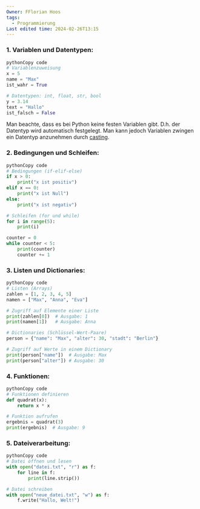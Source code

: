 ```yaml
---
Owner: FFlorian Hoos
tags:
  - Programmierung
Last edited time: 2024-02-26T13:15
---
```

### **1. Variablen und Datentypen:**

```Python
pythonCopy code
# Variablenzuweisung
x = 5
name = "Max"
ist_wahr = True

# Datentypen: int, float, str, bool
y = 3.14
text = "Hallo"
ist_falsch = False
```

Man beachte, dass es bei Python keine festen Variablen gibt. D.h. der Datentyp wird automatisch festgelegt. Man kann jedoch Variablen zwingen ein Datentyp anzunehmen durch [casting](https://www.w3schools.com/python/python_casting.asp).

### **2. Bedingungen und Schleifen:**

```Python
pythonCopy code
# Bedingungen (if-elif-else)
if x > 0:
    print("x ist positiv")
elif x == 0:
    print("x ist Null")
else:
    print("x ist negativ")

# Schleifen (for und while)
for i in range(5):
    print(i)

counter = 0
while counter < 5:
    print(counter)
    counter += 1

```

### **3. Listen und Dictionaries:**

```Python
pythonCopy code
# Listen (Arrays)
zahlen = [1, 2, 3, 4, 5]
namen = ["Max", "Anna", "Eva"]

# Zugriff auf Elemente einer Liste
print(zahlen[0])  # Ausgabe: 1
print(namen[1])   # Ausgabe: Anna

# Dictionaries (Schlüssel-Wert-Paare)
person = {"name": "Max", "alter": 30, "stadt": "Berlin"}

# Zugriff auf Werte in einem Dictionary
print(person["name"])  # Ausgabe: Max
print(person["alter"]) # Ausgabe: 30

```

### **4. Funktionen:**

```Python
pythonCopy code
# Funktionen definieren
def quadrat(x):
    return x * x

# Funktion aufrufen
ergebnis = quadrat(3)
print(ergebnis)  # Ausgabe: 9

```

### **5. Dateiverarbeitung:**

```Python
pythonCopy code
# Datei öffnen und lesen
with open("datei.txt", "r") as f:
    for line in f:
        print(line.strip())

# Datei schreiben
with open("neue_datei.txt", "w") as f:
    f.write("Hallo, Welt!")
```